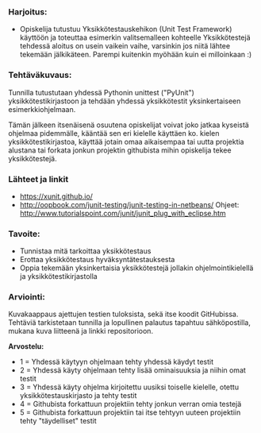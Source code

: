 ### Harjoitus:



* Opiskelija tutustuu Yksikkötestauskehikon (Unit Test Framework) käyttöön ja toteuttaa esimerkin valitsemalleen kohteelle
Yksikkötestejä tehdessä aloitus on usein vaikein vaihe, varsinkin jos niitä lähtee tekemään jälkikäteen. Parempi kuitenkin myöhään kuin ei milloinkaan :)


### Tehtäväkuvaus:

Tunnilla tutustutaan yhdessä Pythonin unittest ("PyUnit") yksikkötestikirjastoon ja tehdään yhdessä yksikkötestit yksinkertaiseen esimerkkiohjelmaan.

Tämän jälkeen itsenäisenä osuutena opiskelijat voivat joko jatkaa kyseistä ohjelmaa pidemmälle, kääntää sen eri kielelle käyttäen ko. kielen yksikkötestikirjastoa, käyttää jotain omaa aikaisempaa tai uutta projektia alustana tai forkata jonkun projektin githubista mihin opiskelija tekee yksikkötestejä.

### Lähteet ja linkit

* https://xunit.github.io/
* http://oopbook.com/junit-testing/junit-testing-in-netbeans/
Ohjeet: http://www.tutorialspoint.com/junit/junit_plug_with_eclipse.htm

### Tavoite:

* Tunnistaa mitä tarkoittaa yksikkötestaus
* Erottaa yksikkötestaus hyväksyntätestauksesta
* Oppia tekemään yksinkertaisia yksikkötestejä jollakin ohjelmointikielellä ja yksikkötestikirjastolla

### Arviointi:

Kuvakaappaus ajettujen testien tuloksista, sekä itse koodit GitHubissa. 
Tehtäviä tarkistetaan tunnilla ja lopullinen palautus tapahtuu sähköpostilla, mukana kuva liitteenä ja linkki repositorioon.

**Arvostelu:**

- 1 = Yhdessä käytyyn ohjelmaan tehty yhdessä käydyt testit
- 2 = Yhdessä käyty ohjelmaan tehty lisää ominaisuuksia ja niihin omat testit
- 3 = Yhdessä käyty ohjelma kirjoitettu uusiksi toiselle kielelle, otettu yksikkötestauskirjasto ja tehty testit
- 4 = Githubista forkattuun projektiin tehty jonkun verran omia testejä
- 5 = Githubista forkattuun projektiin tai itse tehtyyn uuteen projektiin tehty "täydelliset" testit









